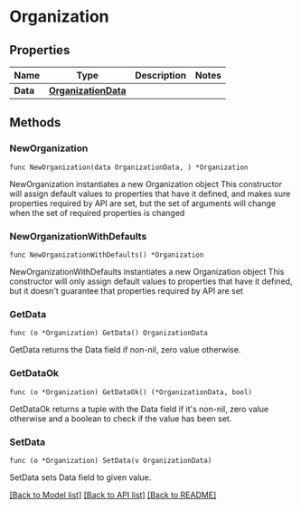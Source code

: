 # Organization

## Properties

Name | Type | Description | Notes
------------ | ------------- | ------------- | -------------
**Data** | [**OrganizationData**](OrganizationData.md) |  | 

## Methods

### NewOrganization

`func NewOrganization(data OrganizationData, ) *Organization`

NewOrganization instantiates a new Organization object
This constructor will assign default values to properties that have it defined,
and makes sure properties required by API are set, but the set of arguments
will change when the set of required properties is changed

### NewOrganizationWithDefaults

`func NewOrganizationWithDefaults() *Organization`

NewOrganizationWithDefaults instantiates a new Organization object
This constructor will only assign default values to properties that have it defined,
but it doesn't guarantee that properties required by API are set

### GetData

`func (o *Organization) GetData() OrganizationData`

GetData returns the Data field if non-nil, zero value otherwise.

### GetDataOk

`func (o *Organization) GetDataOk() (*OrganizationData, bool)`

GetDataOk returns a tuple with the Data field if it's non-nil, zero value otherwise
and a boolean to check if the value has been set.

### SetData

`func (o *Organization) SetData(v OrganizationData)`

SetData sets Data field to given value.



[[Back to Model list]](../README.md#documentation-for-models) [[Back to API list]](../README.md#documentation-for-api-endpoints) [[Back to README]](../README.md)


